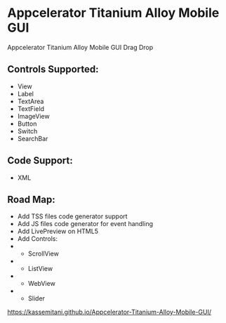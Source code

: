 # Appcelerator Titanium Alloy Mobile GUI
Appcelerator Titanium Alloy Mobile GUI Drag Drop 

## Controls Supported:
- View
- Label
- TextArea
- TextField
- ImageView
- Button 
- Switch 
- SearchBar

## Code Support:
- XML 

## Road Map:
- Add TSS files code generator support
- Add JS files code generator for event handling 
- Add LivePreview on HTML5  
- Add Controls:  
- - ScrollView 
- - ListView 
- - WebView
- - Slider

https://kassemitani.github.io/Appcelerator-Titanium-Alloy-Mobile-GUI/
